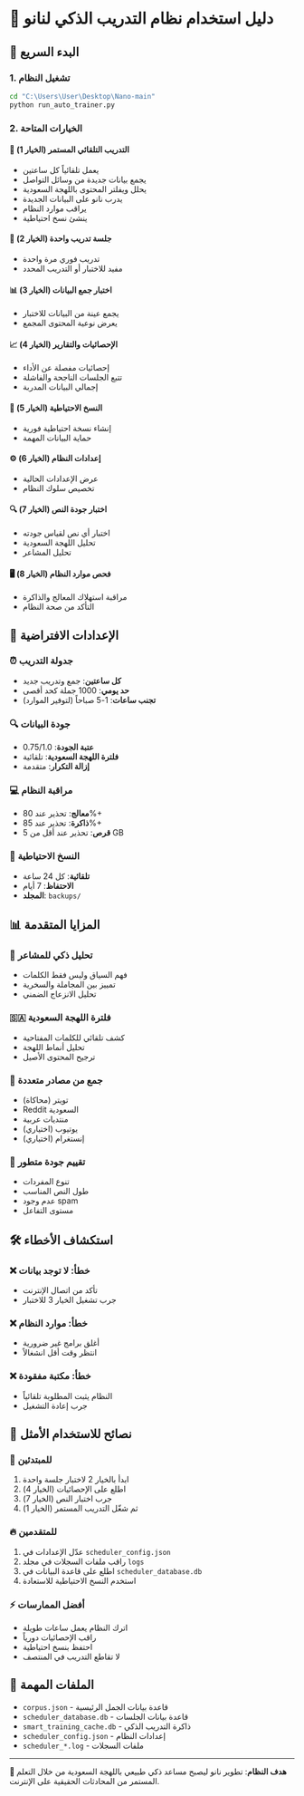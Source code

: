 # 🤖 دليل استخدام نظام التدريب الذكي لنانو

## 🚀 البدء السريع

### 1. تشغيل النظام
```bash
cd "C:\Users\User\Desktop\Nano-main"
python run_auto_trainer.py
```

### 2. الخيارات المتاحة

#### 🔄 **التدريب التلقائي المستمر** (الخيار 1)
- يعمل تلقائياً كل ساعتين
- يجمع بيانات جديدة من وسائل التواصل
- يحلل ويفلتر المحتوى باللهجة السعودية
- يدرب نانو على البيانات الجديدة
- يراقب موارد النظام
- ينشئ نسخ احتياطية

#### 🎯 **جلسة تدريب واحدة** (الخيار 2)
- تدريب فوري مرة واحدة
- مفيد للاختبار أو التدريب المحدد

#### 📊 **اختبار جمع البيانات** (الخيار 3)
- يجمع عينة من البيانات للاختبار
- يعرض نوعية المحتوى المجمع

#### 📈 **الإحصائيات والتقارير** (الخيار 4)
- إحصائيات مفصلة عن الأداء
- تتبع الجلسات الناجحة والفاشلة
- إجمالي البيانات المدربة

#### 💾 **النسخ الاحتياطية** (الخيار 5)
- إنشاء نسخة احتياطية فورية
- حماية البيانات المهمة

#### ⚙️ **إعدادات النظام** (الخيار 6)
- عرض الإعدادات الحالية
- تخصيص سلوك النظام

#### 🔍 **اختبار جودة النص** (الخيار 7)
- اختبار أي نص لقياس جودته
- تحليل اللهجة السعودية
- تحليل المشاعر

#### 🖥️ **فحص موارد النظام** (الخيار 8)
- مراقبة استهلاك المعالج والذاكرة
- التأكد من صحة النظام

## 🎯 الإعدادات الافتراضية

### ⏰ **جدولة التدريب**
- **كل ساعتين**: جمع وتدريب جديد
- **حد يومي**: 1000 جملة كحد أقصى
- **تجنب ساعات**: 1-5 صباحاً (لتوفير الموارد)

### 🔍 **جودة البيانات**
- **عتبة الجودة**: 0.75/1.0
- **فلترة اللهجة السعودية**: تلقائية
- **إزالة التكرار**: متقدمة

### 💻 **مراقبة النظام**
- **معالج**: تحذير عند 80%+
- **ذاكرة**: تحذير عند 85%+
- **قرص**: تحذير عند أقل من 5 GB

### 💾 **النسخ الاحتياطية**
- **تلقائية**: كل 24 ساعة
- **الاحتفاظ**: 7 أيام
- **المجلد**: `backups/`

## 📊 المزايا المتقدمة

### 🧠 **تحليل ذكي للمشاعر**
- فهم السياق وليس فقط الكلمات
- تمييز بين المجاملة والسخرية
- تحليل الانزعاج الضمني

### 🇸🇦 **فلترة اللهجة السعودية**
- كشف تلقائي للكلمات المفتاحية
- تحليل أنماط اللهجة
- ترجيح المحتوى الأصيل

### 📱 **جمع من مصادر متعددة**
- تويتر (محاكاة)
- Reddit السعودية
- منتديات عربية
- يوتيوب (اختياري)
- إنستغرام (اختياري)

### 🎯 **تقييم جودة متطور**
- تنوع المفردات
- طول النص المناسب
- عدم وجود spam
- مستوى التفاعل

## 🛠️ استكشاف الأخطاء

### ❌ **خطأ: لا توجد بيانات**
- تأكد من اتصال الإنترنت
- جرب تشغيل الخيار 3 للاختبار

### ❌ **خطأ: موارد النظام**
- أغلق برامج غير ضرورية
- انتظر وقت أقل انشغالاً

### ❌ **خطأ: مكتبة مفقودة**
- النظام يثبت المطلوبة تلقائياً
- جرب إعادة التشغيل

## 🎉 نصائح للاستخدام الأمثل

### 🚀 **للمبتدئين**
1. ابدأ بالخيار 2 لاختبار جلسة واحدة
2. اطلع على الإحصائيات (الخيار 4)
3. جرب اختبار النص (الخيار 7)
4. ثم شغّل التدريب المستمر (الخيار 1)

### 🔥 **للمتقدمين**
1. عدّل الإعدادات في `scheduler_config.json`
2. راقب ملفات السجلات في مجلد `logs`
3. اطلع على قاعدة البيانات في `scheduler_database.db`
4. استخدم النسخ الاحتياطية للاستعادة

### ⚡ **أفضل الممارسات**
- اترك النظام يعمل ساعات طويلة
- راقب الإحصائيات دورياً  
- احتفظ بنسخ احتياطية
- لا تقاطع التدريب في المنتصف

## 🌟 الملفات المهمة

- `corpus.json` - قاعدة بيانات الجمل الرئيسية
- `scheduler_database.db` - قاعدة بيانات الجلسات
- `smart_training_cache.db` - ذاكرة التدريب الذكي
- `scheduler_config.json` - إعدادات النظام
- `scheduler_*.log` - ملفات السجلات

---

**🎯 هدف النظام**: تطوير نانو ليصبح مساعد ذكي طبيعي باللهجة السعودية من خلال التعلم المستمر من المحادثات الحقيقية على الإنترنت.